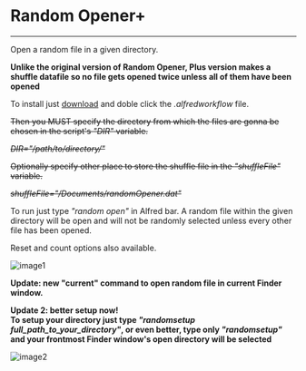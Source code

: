 Random Opener+
=================

***
Open a random file in a given directory.

**Unlike the original version of Random Opener, Plus version makes a shuffle datafile so no file gets opened twice unless all of them have been opened** 

To install just [download][download] and doble click the *.alfredworkflow* file.   

~~Then you MUST specify the directory from which the files are gonna be chosen in the script's *"DIR"* variable.~~ 

~~*DIR="/path/to/directory/"*~~


~~Optionally specify other place to store the shuffle file in the *"shuffleFile"* variable.~~

~~*shuffleFile="/Documents/randomOpener.dat"*~~ 

To run just type *"random open"* in Alfred bar. 
A random file within the given directory will be open and will not be randomly selected unless every other file has been opened.

Reset and count options also available.

![image1]
	
**Update: new "current" command to open random file in current Finder window.**

**Update 2: better setup now!     
To setup your directory just type *"randomsetup full_path_to_your_directory"*, or even better, type only *"randomsetup"* and your frontmost Finder window's open directory will be selected**

![image2]

[image1]: http://cl.ly/image/2w3j041S1I2L/Screen%20Shot%202013-04-03%20at%2012.09.31%20AM.png  "menu"

[image2]: http://cl.ly/image/3L0b292A0T3Q/Screen%20Shot%202013-04-27%20at%2012.07.16%20AM.png  "menu2"

[download]: https://dl.dropbox.com/u/6859729/Alfred%20v2%20Extensions/Random%20Opener%2B.alfredworkflow
	
